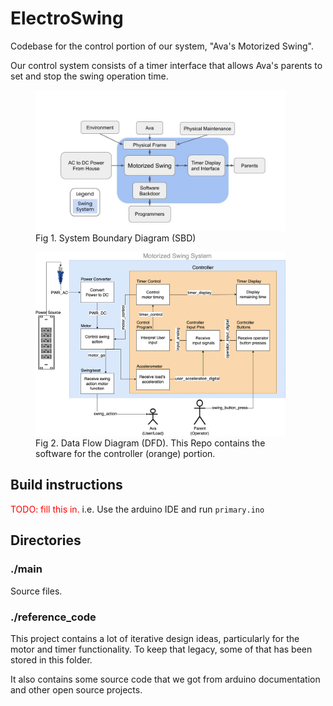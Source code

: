 # ElectroSwing
Codebase for the control portion of our system, "Ava's Motorized Swing".

Our control system consists of a timer interface that 
allows Ava's parents to set and stop the swing operation time.

<figure>
    <img style="width:400px;" src="./diagrams/SBD.jpg">
    <figcaption>Fig 1. System Boundary Diagram (SBD)</figcaption>
</figure>

<figure>
    <img style="width:400px;" src="./diagrams/DFD_for_SOW.png">
    <figcaption>
        Fig 2. Data Flow Diagram (DFD). 
        This Repo contains the software for the controller (orange) portion.
    </figcaption>
</figure>

## Build instructions

<span style="color:red;">TODO: fill this in. </span>
i.e. Use the arduino IDE and run `primary.ino`

## Directories
### ./main
Source files.

### ./reference_code
This project contains a lot of iterative design ideas, 
particularly for the motor and timer functionality.
To keep that legacy, some of that has been stored in this folder.

It also contains some source code that we got from arduino documentation 
and other open source projects.